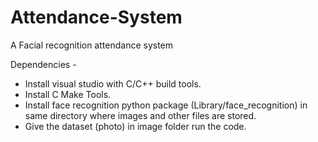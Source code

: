 # Attendance-System
A Facial recognition attendance system

Dependencies -

* Install visual studio with C/C++ build tools.
* Install C Make Tools.
* Install face recognition python package (Library/face_recognition) in same directory where  images and other files are stored.
* Give the  dataset (photo) in image folder run the  code.

